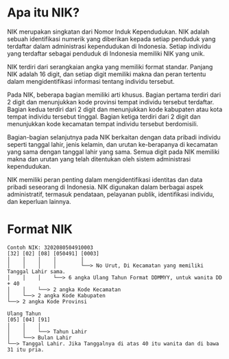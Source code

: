 # Apa itu NIK?
NIK merupakan singkatan dari Nomor Induk Kependudukan. NIK adalah sebuah identifikasi numerik yang diberikan kepada setiap penduduk yang terdaftar dalam administrasi kependudukan di Indonesia. Setiap individu yang terdaftar sebagai penduduk di Indonesia memiliki NIK yang unik.

NIK terdiri dari serangkaian angka yang memiliki format standar. Panjang NIK adalah 16 digit, dan setiap digit memiliki makna dan peran tertentu dalam mengidentifikasi informasi tentang individu tersebut.

Pada NIK, beberapa bagian memiliki arti khusus. Bagian pertama terdiri dari 2 digit dan menunjukkan kode provinsi tempat individu tersebut terdaftar. Bagian kedua terdiri dari 2 digit dan menunjukkan kode kabupaten atau kota tempat individu tersebut tinggal. Bagian ketiga terdiri dari 2 digit dan menunjukkan kode kecamatan tempat individu tersebut berdomisili.

Bagian-bagian selanjutnya pada NIK berkaitan dengan data pribadi individu seperti tanggal lahir, jenis kelamin, dan urutan ke-berapanya di kecamatan yang sama dengan tanggal lahir yang sama. Semua digit pada NIK memiliki makna dan urutan yang telah ditentukan oleh sistem administrasi kependudukan.

NIK memiliki peran penting dalam mengidentifikasi identitas dan data pribadi seseorang di Indonesia. NIK digunakan dalam berbagai aspek administratif, termasuk pendataan, pelayanan publik, identifikasi individu, dan keperluan lainnya.

# Format NIK

```
Contoh NIK: 3202080504910003
[32] [02] [08] [050491] [0003]
│    │    │    │        │
│    │    │    │        └──> No Urut, Di Kecamatan yang memiliki Tanggal Lahir sama.
│    │    │    └──> 6 angka Ulang Tahun Format DDMMYY, untuk wanita DD + 40
│    │    └──> 2 angka Kode Kecamatan
│    └──> 2 angka Kode Kabupaten
└──> 2 angka Kode Provinsi

Ulang Tahun
[05] [04] [91]
│    │    │
│    │    └──> Tahun Lahir
│    └──> Bulan Lahir
└──> Tanggal Lahir. Jika Tanggalnya di atas 40 itu wanita dan di bawa 31 itu pria.
```
